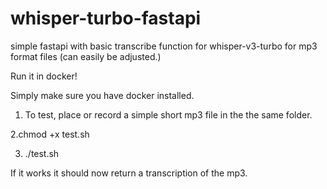 # whisper-turbo-fastapi
simple fastapi with basic transcribe function for whisper-v3-turbo for mp3 format files (can easily be adjusted.)

Run it in docker!

Simply make sure you have docker installed.

1. To test, place or record a simple short mp3 file in the the same folder.

2.chmod +x test.sh

3. ./test.sh

If it works it should now return a transcription of the mp3.